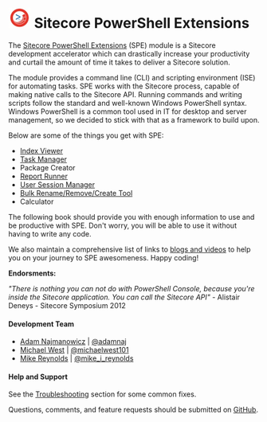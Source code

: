 ![](images/logos/logo-45x45.jpg) Sitecore PowerShell Extensions
=======

The [Sitecore PowerShell Extensions][1] (SPE) module is a Sitecore development accelerator which can drastically increase your productivity and curtail the amount of time it takes to deliver a Sitecore solution. 

The module provides a command line (CLI) and scripting environment (ISE) for automating tasks. SPE works with the Sitecore process, capable of making native calls to the Sitecore API. Running commands and writing scripts follow the standard and well-known Windows PowerShell syntax. Windows PowerShell is a common tool used in IT for desktop and server management, so we decided to stick with that as a framework to build upon.

Below are some of the things you get with SPE:
* [Index Viewer](toolbox.md)
* [Task Manager](toolbox.md)
* Package Creator
* [Report Runner](reports.md)
* [User Session Manager](toolbox.md)
* [Bulk Rename/Remove/Create Tool](working-with-items.md)
* Calculator

The following book should provide you with enough information to use and be  productive with SPE. Don't worry, you will be able to use it without having to write any code.

We also maintain a comprehensive list of links to [blogs and videos][2] to help you on your journey to SPE awesomeness. Happy coding!

**Endorsments:**

*"There is nothing you can not do with PowerShell Console, because you're inside the Sitecore application. You can call the Sitecore API"* - Alistair Deneys - Sitecore Symposium 2012

#### Development Team

* [Adam Najmanowicz][3] | [@adamnaj][7]
* [Michael West][4] | [@michaelwest101][8]
* [Mike Reynolds][5] | [@mike_i_reynolds][9]

#### Help and Support

See the [Troubleshooting](troubleshooting.md) section for some common fixes.

Questions, comments, and feature requests should be submitted on [GitHub][6].

[1]: https://marketplace.sitecore.net/Modules/Sitecore_PowerShell_console.aspx
[2]: http://blog.najmanowicz.com/sitecore-powershell-console/
[3]: http://blog.najmanowicz.com/
[4]: http://michaellwest.blogspot.com/
[5]: http://sitecorejunkie.com/
[6]: https://git.io/spe
[7]: https://twitter.com/adamnaj
[8]: https://twitter.com/MichaelWest101
[9]: https://twitter.com/mike_i_reynolds